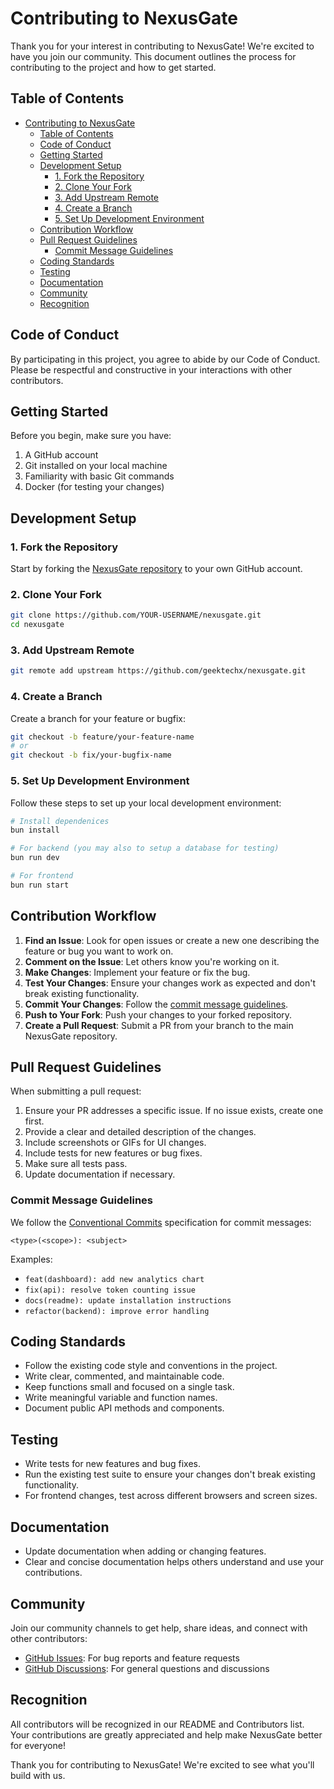# Contributing to NexusGate

Thank you for your interest in contributing to NexusGate! We're excited to have you join our community. This document outlines the process for contributing to the project and how to get started.

## Table of Contents

- [Contributing to NexusGate](#contributing-to-nexusgate)
  - [Table of Contents](#table-of-contents)
  - [Code of Conduct](#code-of-conduct)
  - [Getting Started](#getting-started)
  - [Development Setup](#development-setup)
    - [1. Fork the Repository](#1-fork-the-repository)
    - [2. Clone Your Fork](#2-clone-your-fork)
    - [3. Add Upstream Remote](#3-add-upstream-remote)
    - [4. Create a Branch](#4-create-a-branch)
    - [5. Set Up Development Environment](#5-set-up-development-environment)
  - [Contribution Workflow](#contribution-workflow)
  - [Pull Request Guidelines](#pull-request-guidelines)
    - [Commit Message Guidelines](#commit-message-guidelines)
  - [Coding Standards](#coding-standards)
  - [Testing](#testing)
  - [Documentation](#documentation)
  - [Community](#community)
  - [Recognition](#recognition)

## Code of Conduct

By participating in this project, you agree to abide by our Code of Conduct. Please be respectful and constructive in your interactions with other contributors.

## Getting Started

Before you begin, make sure you have:

1. A GitHub account
2. Git installed on your local machine
3. Familiarity with basic Git commands
4. Docker (for testing your changes)

## Development Setup

### 1. Fork the Repository

Start by forking the [NexusGate repository](https://github.com/geektechx/nexusgate) to your own GitHub account.

### 2. Clone Your Fork

```bash
git clone https://github.com/YOUR-USERNAME/nexusgate.git
cd nexusgate
```

### 3. Add Upstream Remote

```bash
git remote add upstream https://github.com/geektechx/nexusgate.git
```

### 4. Create a Branch

Create a branch for your feature or bugfix:

```bash
git checkout -b feature/your-feature-name
# or
git checkout -b fix/your-bugfix-name
```

### 5. Set Up Development Environment

Follow these steps to set up your local development environment:

```bash
# Install dependenices
bun install

# For backend (you may also to setup a database for testing)
bun run dev

# For frontend
bun run start
```

## Contribution Workflow

1. **Find an Issue**: Look for open issues or create a new one describing the feature or bug you want to work on.
2. **Comment on the Issue**: Let others know you're working on it.
3. **Make Changes**: Implement your feature or fix the bug.
4. **Test Your Changes**: Ensure your changes work as expected and don't break existing functionality.
5. **Commit Your Changes**: Follow the [commit message guidelines](#commit-message-guidelines).
6. **Push to Your Fork**: Push your changes to your forked repository.
7. **Create a Pull Request**: Submit a PR from your branch to the main NexusGate repository.

## Pull Request Guidelines

When submitting a pull request:

1. Ensure your PR addresses a specific issue. If no issue exists, create one first.
2. Provide a clear and detailed description of the changes.
3. Include screenshots or GIFs for UI changes.
4. Include tests for new features or bug fixes.
5. Make sure all tests pass.
6. Update documentation if necessary.

### Commit Message Guidelines

We follow the [Conventional Commits](https://www.conventionalcommits.org/) specification for commit messages:

```
<type>(<scope>): <subject>
```

Examples:
- `feat(dashboard): add new analytics chart`
- `fix(api): resolve token counting issue`
- `docs(readme): update installation instructions`
- `refactor(backend): improve error handling`

## Coding Standards

- Follow the existing code style and conventions in the project.
- Write clear, commented, and maintainable code.
- Keep functions small and focused on a single task.
- Write meaningful variable and function names.
- Document public API methods and components.

## Testing

- Write tests for new features and bug fixes.
- Run the existing test suite to ensure your changes don't break existing functionality.
- For frontend changes, test across different browsers and screen sizes.

## Documentation

- Update documentation when adding or changing features.
- Clear and concise documentation helps others understand and use your contributions.

## Community

Join our community channels to get help, share ideas, and connect with other contributors:

- [GitHub Issues](https://github.com/geektechx/nexusgate/issues): For bug reports and feature requests
- [GitHub Discussions](https://github.com/geektechx/nexusgate/discussions): For general questions and discussions

## Recognition

All contributors will be recognized in our README and Contributors list. Your contributions are greatly appreciated and help make NexusGate better for everyone!

Thank you for contributing to NexusGate! We're excited to see what you'll build with us.